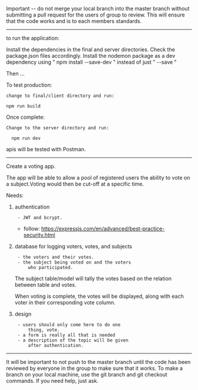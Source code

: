 Important --  do not merge your local branch into the master
branch without submitting a pull request for the users of 
group to review. This will ensure that the code works and
is to each members standards.

-----------------------------------------------------------


to run the application:

  Install the dependencies in the final and server 
  directories. Check the package.json files
  accordingly. Install the nodemon package as a 
  dev dependency using " npm install --save-dev "
  instead of just " --save "

  Then ...

  To test production:

    change to final/client directory and run:
    
    npm run build


  Once complete:

    Change to the server directory and run:
  
      npm run dev


apis will be tested with Postman.

-----------------------------------------------------------

Create a voting app.

The app will be able to allow a pool of registered 
users the ability to vote on a subject.Voting would 
then be cut-off at a specific time.

Needs: 

1) authentication
	
		- JWT and bcrypt.
    - follow: https://expressjs.com/en/advanced/best-practice-security.html


2) database for logging voters, votes, and subjects

		- the voters and their votes.
		- the subject being voted on and the voters 
			who participated.
		
	The subject table/model will tally the votes 
	based on the relation between table 
	and votes.

	When voting is complete, the votes will be 
	displayed, along with each voter in their
	corresponding vote column.


3) design
	
		- users should only come here to do one 
			thing, vote.
		- a form is really all that is needed
		- a description of the topic will be given
			after authentication.

-----------------------------------------------------------

It will be important to not push to the master branch until 
the code has been reviewed by everyone in the group to make 
sure that it works. To make a branch on your local machine, 
use the git branch and git checkout commands. If you need 
help, just ask.